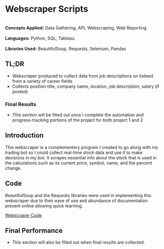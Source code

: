 # Webscraper Scripts
<br>**Concepts Applied:** Data Gathering, API, Webscraping, Web Reporting </br>
<br>**Languages:** Python, SQL, Tableau <br>
<br>**Libraries Used:** BeautifulSoup, Requests, Selenium, Pandas </br>

## TL;DR
* Webscraper produced to collect data from job descriptions on Indeed from a variety of career fields
* Collects position title, company name, location, job description, salary (if posted)


### Final Results 
* This section will be filled out once I complete the automation and progress-tracking portions of the project for both project 1 and 2

## Introduction
This webscraper is a complementary program I created to go along with my trading bot so I could collect real-time stock data and use it to make decisions in my bot. It scrapes essential info about the stock that is used in the calculations such as its current price, symbol, name, and the percent change. 

## Code
BeautifulSoup and the Requests libraries were used in implementing this webscraper due to their ease of use and abundance of documentation present online allowing quick learning. 


[Webscraper Code]()
## Final Performance
* This section will also be filled out when final results are collected.


